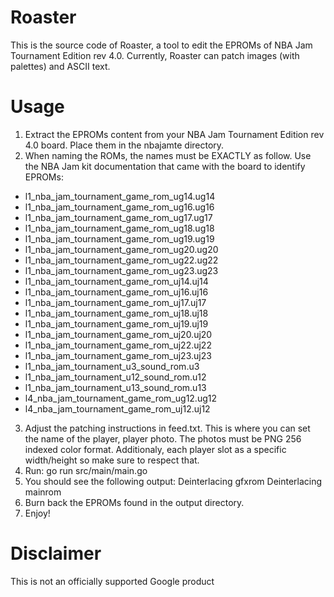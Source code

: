 Roaster
=======
This is the source code of Roaster, a tool to edit the EPROMs of NBA Jam Tournament Edition rev 4.0. Currently, Roaster can patch images (with palettes) and ASCII text.

Usage
=====
1. Extract the EPROMs content from your NBA Jam Tournament Edition rev 4.0 board. Place them in the nbajamte directory.
2. When naming the ROMs, the names must be EXACTLY as follow. Use the NBA Jam kit documentation that came with the board to identify EPROMs:

* l1_nba_jam_tournament_game_rom_ug14.ug14
* l1_nba_jam_tournament_game_rom_ug16.ug16
* l1_nba_jam_tournament_game_rom_ug17.ug17
* l1_nba_jam_tournament_game_rom_ug18.ug18
* l1_nba_jam_tournament_game_rom_ug19.ug19
* l1_nba_jam_tournament_game_rom_ug20.ug20
* l1_nba_jam_tournament_game_rom_ug22.ug22
* l1_nba_jam_tournament_game_rom_ug23.ug23
* l1_nba_jam_tournament_game_rom_uj14.uj14
* l1_nba_jam_tournament_game_rom_uj16.uj16
* l1_nba_jam_tournament_game_rom_uj17.uj17
* l1_nba_jam_tournament_game_rom_uj18.uj18
* l1_nba_jam_tournament_game_rom_uj19.uj19
* l1_nba_jam_tournament_game_rom_uj20.uj20
* l1_nba_jam_tournament_game_rom_uj22.uj22
* l1_nba_jam_tournament_game_rom_uj23.uj23
* l1_nba_jam_tournament_u3_sound_rom.u3
* l1_nba_jam_tournament_u12_sound_rom.u12
* l1_nba_jam_tournament_u13_sound_rom.u13
* l4_nba_jam_tournament_game_rom_ug12.ug12
* l4_nba_jam_tournament_game_rom_uj12.uj12

3. Adjust the patching instructions in feed.txt. This is where you can set the name of the player, player photo. The photos must be PNG 256 indexed color format. Additionaly, each player slot as a specific width/height so make sure to respect that.
4. Run: go run src/main/main.go 
5. You should see the following output:
Deinterlacing gfxrom
Deinterlacing mainrom   
6. Burn back the EPROMs found in the output directory.
7. Enjoy!

Disclaimer
==========
This is not an officially supported Google product
